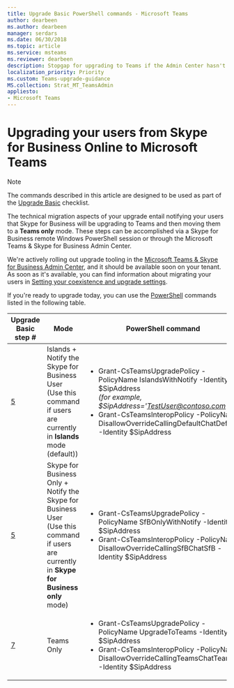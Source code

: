 ```yaml
---
title: Upgrade Basic PowerShell commands - Microsoft Teams
author: dearbeen
ms.author: dearbeen
manager: serdars
ms.date: 06/30/2018
ms.topic: article
ms.service: msteams
ms.reviewer: dearbeen
description: Stopgap for upgrading to Teams if the Admin Center hasn't lit up in your tenant 
localization_priority: Priority
ms.custom: Teams-upgrade-guidance
MS.collection: Strat_MT_TeamsAdmin
appliesto:
- Microsoft Teams
---
```


# Upgrading your users from Skype for Business Online to Microsoft Teams

> [!Note]
> The commands described in this article are designed to be used as part of the [Upgrade Basic](upgrade-basic.md) checklist.

The technical migration aspects of your upgrade entail notifying your users that Skype for Business will be upgrading to Teams and then moving them to a **Teams only** mode. These steps can be accomplished via a Skype for Business remote Windows PowerShell session or through the Microsoft Teams & Skype for Business Admin Center. 
 
We're actively rolling out upgrade tooling in the [Microsoft Teams & Skype for Business Admin Center](manage-teams-skypeforbusiness-admin-center.md), and it should be available soon on your tenant. As soon as it's available, you can find information about migrating your users in [Setting your coexistence and upgrade settings](setting-your-coexistence-and-upgrade-settings.md). 
 
If you're ready to upgrade today, you can use the [PowerShell](https://docs.microsoft.com/office365/enterprise/powershell/manage-office-365-with-office-365-powershell) commands listed in the following table. 
 

|Upgrade Basic step # | Mode | PowerShell command |
|-------|--------|------|
| [5](upgrade-basic.md#step-5) |Islands + Notify the Skype for Business User<br>(Use this command if users are currently in **Islands** mode (default)) | <ul><li>Grant-CsTeamsUpgradePolicy -PolicyName IslandsWithNotify -Identity $SipAddress<br>_(for example, $SipAddress='TestUser@contoso.com')_</li><li>Grant-CsTeamsInteropPolicy -PolicyName DisallowOverrideCallingDefaultChatDefault -Identity $SipAddress</li></ul> |
| [5](upgrade-basic.md#step-5)  | Skype for Business Only + Notify the Skype for Business User <br>(Use this command if users are currently in **Skype for Business only** mode) | <ul><li>Grant-CsTeamsUpgradePolicy -PolicyName SfBOnlyWithNotify -Identity $SipAddress </li><li>Grant-CsTeamsInteropPolicy -PolicyName DisallowOverrideCallingSfBChatSfB -Identity $SipAddress</li></ul> |
| [7](upgrade-basic.md#step-7) | Teams Only | <ul><li>Grant-CsTeamsUpgradePolicy -PolicyName UpgradeToTeams -Identity $SipAddress </li><li>Grant-CsTeamsInteropPolicy -PolicyName DisallowOverrideCallingTeamsChatTeams -Identity $SipAddress</li></ul> |


